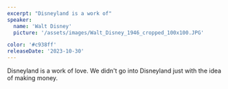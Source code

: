 ```yaml
---
excerpt: "Disneyland is a work of"
speaker:
  name: 'Walt Disney'
  picture: '/assets/images/Walt_Disney_1946_cropped_100x100.JPG'

color: '#c938ff'
releaseDate: '2023-10-30'
---
```

Disneyland is a work of love. We didn't go into Disneyland just with the idea of making money.
